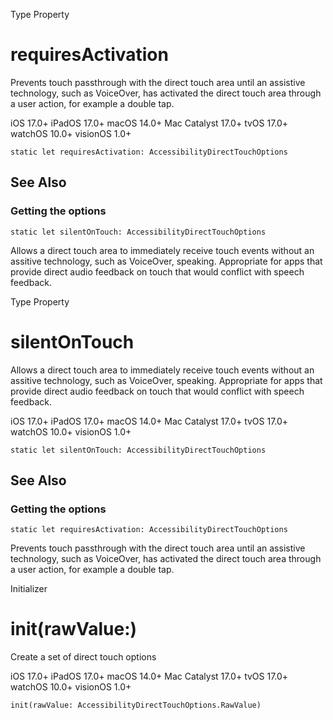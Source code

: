 Type Property

# requiresActivation

Prevents touch passthrough with the direct touch area until an assistive
technology, such as VoiceOver, has activated the direct touch area through a
user action, for example a double tap.

iOS 17.0+  iPadOS 17.0+  macOS 14.0+  Mac Catalyst 17.0+  tvOS 17.0+  watchOS
10.0+  visionOS 1.0+

    
    
    static let requiresActivation: AccessibilityDirectTouchOptions

## See Also

### Getting the options

`static let silentOnTouch: AccessibilityDirectTouchOptions`

Allows a direct touch area to immediately receive touch events without an
assitive technology, such as VoiceOver, speaking. Appropriate for apps that
provide direct audio feedback on touch that would conflict with speech
feedback.

Type Property

# silentOnTouch

Allows a direct touch area to immediately receive touch events without an
assitive technology, such as VoiceOver, speaking. Appropriate for apps that
provide direct audio feedback on touch that would conflict with speech
feedback.

iOS 17.0+  iPadOS 17.0+  macOS 14.0+  Mac Catalyst 17.0+  tvOS 17.0+  watchOS
10.0+  visionOS 1.0+

    
    
    static let silentOnTouch: AccessibilityDirectTouchOptions

## See Also

### Getting the options

`static let requiresActivation: AccessibilityDirectTouchOptions`

Prevents touch passthrough with the direct touch area until an assistive
technology, such as VoiceOver, has activated the direct touch area through a
user action, for example a double tap.

Initializer

# init(rawValue:)

Create a set of direct touch options

iOS 17.0+  iPadOS 17.0+  macOS 14.0+  Mac Catalyst 17.0+  tvOS 17.0+  watchOS
10.0+  visionOS 1.0+

    
    
    init(rawValue: AccessibilityDirectTouchOptions.RawValue)

